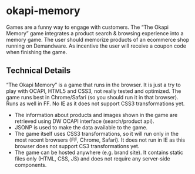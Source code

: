 okapi-memory
============
Games are a funny way to engage with customers. The “The Okapi Memory” game integrates a product search & browsing experience into a memory game. 
The user should memorize products of an ecommerce shop running on Demandware. As incentive the user will receive a coupon code when finishing the game.
 
Technical Details
-----------------
“The Okapi Memory” is a game that runs in the browser. 
It is just a try to play with OCAPI, HTML5 and CSS3, not really tested and optimized. 
The game runs best in Chrome/Safari (so you should run it in that browser). Runs as well in FF. No IE as it does not support CSS3 transformations yet.

- The information about products and images shown in the game are retrieved using DW OCAPI interface (search/product api). 
- JSONP is used to make the data available to the game. 
- The game itself uses CSS3 transformations, so it will run only in the most recent browsers (FF, Chrome, Safari). It does not run in IE as this browser does not support CS3 transformations yet.
- The game can be hosted anywhere (e.g. brand site). It contains static files only (HTML, CSS, JS) and does not require any server-side components.  
